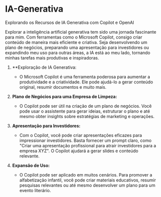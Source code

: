 # IA-Generativa
Explorando os Recursos de IA Generativa com Copilot e OpenAI

Explorar a inteligência artificial generativa tem sido uma jornada fascinante para mim. Com ferramentas como o Microsoft Copilot, consigo criar conteúdo de maneira mais eficiente e criativa. Seja desenvolvendo um plano de negócios, preparando uma apresentação para investidores ou expandindo meu uso para outras áreas, a IA está ao meu lado, tornando minhas tarefas mais produtivas e inspiradoras.


1. **Exploração de IA Generativa: 
   - O Microsoft Copilot é uma ferramenta poderosa para aumentar a produtividade e a criatividade. Ele pode ajudá-lo a gerar conteúdo original, resumir documentos e muito mais. 

2. **Plano de Negócios para uma Empresa de Limpeza:**
   - O Copilot pode ser útil na criação de um plano de negócios. Você pode usar o assistente para gerar ideias, estruturar o plano e até mesmo obter insights sobre estratégias de marketing e operações. 

3. **Apresentação para Investidores:**
   - Com o Copilot, você pode criar apresentações eficazes para impressionar investidores. Basta fornecer um prompt claro, como "Criar uma apresentação profissional para atrair investidores para a empresa XYZ". O Copilot ajudará a gerar slides e conteúdo relevante.

4. **Expansão de Uso:**
   - O Copilot pode ser aplicado em muitos cenários. Para promover a alfabetização infantil, você pode criar materiais educativos, resumir pesquisas relevantes ou até mesmo desenvolver um plano para um evento literário.
